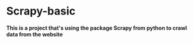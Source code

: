 # Scrapy-basic
**This is a project that's using the package Scrapy from python to crawl data from the website**
